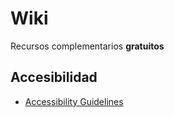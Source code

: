 # Wiki
Recursos complementarios **gratuitos**

## Accesibilidad
- [Accessibility Guidelines](http://accessibility.voxmedia.com/)
